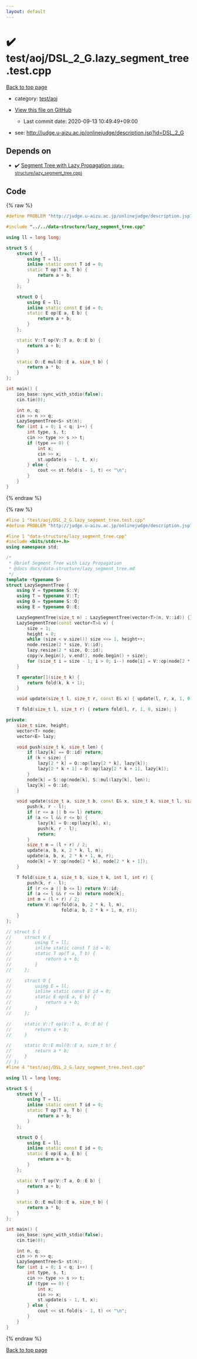 ```yaml
---
layout: default
---
```


<!-- mathjax config similar to math.stackexchange -->
<script type="text/javascript" async
  src="https://cdnjs.cloudflare.com/ajax/libs/mathjax/2.7.5/MathJax.js?config=TeX-MML-AM_CHTML">
</script>
<script type="text/x-mathjax-config">
  MathJax.Hub.Config({
    TeX: { equationNumbers: { autoNumber: "AMS" }},
    tex2jax: {
      inlineMath: [ ['$','$'] ],
      processEscapes: true
    },
    "HTML-CSS": { matchFontHeight: false },
    displayAlign: "left",
    displayIndent: "2em"
  });
</script>

<script type="text/javascript" src="https://cdnjs.cloudflare.com/ajax/libs/jquery/3.4.1/jquery.min.js"></script>
<script src="https://cdn.jsdelivr.net/npm/jquery-balloon-js@1.1.2/jquery.balloon.min.js" integrity="sha256-ZEYs9VrgAeNuPvs15E39OsyOJaIkXEEt10fzxJ20+2I=" crossorigin="anonymous"></script>
<script type="text/javascript" src="../../../assets/js/copy-button.js"></script>
<link rel="stylesheet" href="../../../assets/css/copy-button.css" />


# :heavy_check_mark: test/aoj/DSL_2_G.lazy_segment_tree.test.cpp

<a href="../../../index.html">Back to top page</a>

* category: <a href="../../../index.html#0d0c91c0cca30af9c1c9faef0cf04aa9">test/aoj</a>
* <a href="{{ site.github.repository_url }}/blob/master/test/aoj/DSL_2_G.lazy_segment_tree.test.cpp">View this file on GitHub</a>
    - Last commit date: 2020-09-13 10:49:49+09:00


* see: <a href="http://judge.u-aizu.ac.jp/onlinejudge/description.jsp?id=DSL_2_G">http://judge.u-aizu.ac.jp/onlinejudge/description.jsp?id=DSL_2_G</a>


## Depends on

* :heavy_check_mark: <a href="../../../library/data-structure/lazy_segment_tree.cpp.html">Segment Tree with Lazy Propagation <small>(data-structure/lazy_segment_tree.cpp)</small></a>


## Code

<a id="unbundled"></a>
{% raw %}
```cpp
#define PROBLEM "http://judge.u-aizu.ac.jp/onlinejudge/description.jsp?id=DSL_2_G"

#include "../../data-structure/lazy_segment_tree.cpp"

using ll = long long;

struct S {
    struct V {
        using T = ll;
        inline static const T id = 0;
        static T op(T a, T b) {
            return a + b;
        }
    };

    struct O {
        using E = ll;
        inline static const E id = 0;
        static E op(E a, E b) {
            return a + b;
        }
    };

    static V::T op(V::T a, O::E b) {
        return a + b;
    }

    static O::E mul(O::E a, size_t b) {
        return a * b;
    }
};

int main() {
    ios_base::sync_with_stdio(false);
    cin.tie(0);

    int n, q;
    cin >> n >> q;
    LazySegmentTree<S> st(n);
    for (int i = 0; i < q; i++) {
        int type, s, t;
        cin >> type >> s >> t;
        if (type == 0) {
            int x;
            cin >> x;
            st.update(s - 1, t, x);
        } else {
            cout << st.fold(s - 1, t) << "\n";
        }
    }
}
```
{% endraw %}

<a id="bundled"></a>
{% raw %}
```cpp
#line 1 "test/aoj/DSL_2_G.lazy_segment_tree.test.cpp"
#define PROBLEM "http://judge.u-aizu.ac.jp/onlinejudge/description.jsp?id=DSL_2_G"

#line 1 "data-structure/lazy_segment_tree.cpp"
#include <bits/stdc++.h>
using namespace std;

/*
 * @brief Segment Tree with Lazy Propagation
 * @docs docs/data-structure/lazy_segment_tree.md
 */
template <typename S>
struct LazySegmentTree {
    using V = typename S::V;
    using T = typename V::T;
    using O = typename S::O;
    using E = typename O::E;

    LazySegmentTree(size_t n) : LazySegmentTree(vector<T>(n, V::id)) {}
    LazySegmentTree(const vector<T>& v) {
        size = 1;
        height = 0;
        while (size < v.size()) size <<= 1, height++;
        node.resize(2 * size, V::id);
        lazy.resize(2 * size, O::id);
        copy(v.begin(), v.end(), node.begin() + size);
        for (size_t i = size - 1; i > 0; i--) node[i] = V::op(node[2 * i], node[2 * i + 1]);
    }

    T operator[](size_t k) {
        return fold(k, k + 1);
    }

    void update(size_t l, size_t r, const E& x) { update(l, r, x, 1, 0, size); }

    T fold(size_t l, size_t r) { return fold(l, r, 1, 0, size); }

private:
    size_t size, height;
    vector<T> node;
    vector<E> lazy;

    void push(size_t k, size_t len) {
        if (lazy[k] == O::id) return;
        if (k < size) {
            lazy[2 * k] = O::op(lazy[2 * k], lazy[k]);
            lazy[2 * k + 1] = O::op(lazy[2 * k + 1], lazy[k]);
        }
        node[k] = S::op(node[k], S::mul(lazy[k], len));
        lazy[k] = O::id;
    }

    void update(size_t a, size_t b, const E& x, size_t k, size_t l, size_t r) {
        push(k, r - l);
        if (r <= a || b <= l) return;
        if (a <= l && r <= b) {
            lazy[k] = O::op(lazy[k], x);
            push(k, r - l);
            return;
        }
        size_t m = (l + r) / 2;
        update(a, b, x, 2 * k, l, m);
        update(a, b, x, 2 * k + 1, m, r);
        node[k] = V::op(node[2 * k], node[2 * k + 1]);
    }

    T fold(size_t a, size_t b, size_t k, int l, int r) {
        push(k, r - l);
        if (r <= a || b <= l) return V::id;
        if (a <= l && r <= b) return node[k];
        int m = (l + r) / 2;
        return V::op(fold(a, b, 2 * k, l, m),
                     fold(a, b, 2 * k + 1, m, r));
    }
};

// struct S {
//     struct V {
//         using T = ll;
//         inline static const T id = 0;
//         static T op(T a, T b) {
//             return a + b;
//         }
//     };

//     struct O {
//         using E = ll;
//         inline static const E id = 0;
//         static E op(E a, E b) {
//             return a + b;
//         }
//     };

//     static V::T op(V::T a, O::E b) {
//         return a + b;
//     }

//     static O::E mul(O::E a, size_t b) {
//         return a * b;
//     }
// };
#line 4 "test/aoj/DSL_2_G.lazy_segment_tree.test.cpp"

using ll = long long;

struct S {
    struct V {
        using T = ll;
        inline static const T id = 0;
        static T op(T a, T b) {
            return a + b;
        }
    };

    struct O {
        using E = ll;
        inline static const E id = 0;
        static E op(E a, E b) {
            return a + b;
        }
    };

    static V::T op(V::T a, O::E b) {
        return a + b;
    }

    static O::E mul(O::E a, size_t b) {
        return a * b;
    }
};

int main() {
    ios_base::sync_with_stdio(false);
    cin.tie(0);

    int n, q;
    cin >> n >> q;
    LazySegmentTree<S> st(n);
    for (int i = 0; i < q; i++) {
        int type, s, t;
        cin >> type >> s >> t;
        if (type == 0) {
            int x;
            cin >> x;
            st.update(s - 1, t, x);
        } else {
            cout << st.fold(s - 1, t) << "\n";
        }
    }
}

```
{% endraw %}

<a href="../../../index.html">Back to top page</a>

